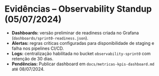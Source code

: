 # Evidências – Observability Standup (05/07/2024)

- **Dashboards:** versão preliminar de readiness criada no Grafana (`dashboards/sprint0-readiness.json`).
- **Alertas:** regras críticas configuradas para disponibilidade de staging e falha nos pipelines CI/CD.
- **Logs:** centralização habilitada no bucket `observability-sprint0` com retenção de 30 dias.
- **Pendências:** Publicar dashboard em `docs/metricas-kpis-dashboard.md` até 08/07/2024.
